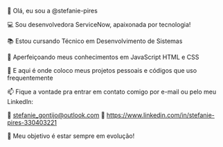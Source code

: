 👋 Olá, eu sou a @stefanie-pires

💻 Sou desenvolvedora ServiceNow, apaixonada por tecnologia!

📚 Estou cursando Técnico em Desenvolvimento de Sistemas

🌱 Aperfeiçoando meus conhecimentos em JavaScript HTML e CSS

💼 E aqui é onde coloco meus projetos pessoais e códigos que uso frequentemente

📫 Fique a vontade pra entrar em contato comigo por e-mail ou pelo meu LinkedIn:

📩 stefanie_gontijo@outlook.com
🛜 https://www.linkedin.com/in/stefanie-pires-330403221

🎯 Meu objetivo é estar sempre em evolução!